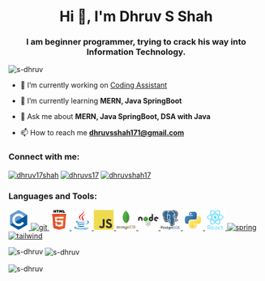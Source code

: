 <h1 align="center">Hi 👋, I'm Dhruv S Shah</h1>
<h3 align="center">I am beginner programmer, trying to crack his way into Information Technology.</h3>

<p align="left"> <img src="https://komarev.com/ghpvc/?username=s-dhruv&label=Profile%20views&color=0e75b6&style=flat" alt="s-dhruv" /> </p>

- 🔭 I’m currently working on [Coding Assistant](https://github.com/S-Dhruv/CodingAssistant)

- 🌱 I’m currently learning **MERN, Java SpringBoot**

- 💬 Ask me about **MERN, Java SpringBoot, DSA with Java**

- 📫 How to reach me **dhruvsshah171@gmail.com**

<h3 align="left">Connect with me:</h3>
<p align="left">
<a href="https://www.codechef.com/users/dhruv17shah" target="blank"><img align="center" src="https://cdn.jsdelivr.net/npm/simple-icons@3.1.0/icons/codechef.svg" alt="dhruv17shah" height="30" width="40" /></a>
<a href="https://codeforces.com/profile/dhruvs17" target="blank"><img align="center" src="https://raw.githubusercontent.com/rahuldkjain/github-profile-readme-generator/master/src/images/icons/Social/codeforces.svg" alt="dhruvs17" height="30" width="40" /></a>
<a href="https://www.leetcode.com/dhruvshah17" target="blank"><img align="center" src="https://raw.githubusercontent.com/rahuldkjain/github-profile-readme-generator/master/src/images/icons/Social/leet-code.svg" alt="dhruvshah17" height="30" width="40" /></a>
</p>

<h3 align="left">Languages and Tools:</h3>
<p align="left"> <a href="https://www.cprogramming.com/" target="_blank" rel="noreferrer"> <img src="https://raw.githubusercontent.com/devicons/devicon/master/icons/c/c-original.svg" alt="c" width="40" height="40"/> </a> <a href="https://expressjs.com" target="_blank" rel="noreferrer"></a> <a href="https://git-scm.com/" target="_blank" rel="noreferrer"> <img src="https://www.vectorlogo.zone/logos/git-scm/git-scm-icon.svg" alt="git" width="40" height="40"/> </a> <a href="https://www.w3.org/html/" target="_blank" rel="noreferrer"> <img src="https://raw.githubusercontent.com/devicons/devicon/master/icons/html5/html5-original-wordmark.svg" alt="html5" width="40" height="40"/> </a> <a href="https://www.java.com" target="_blank" rel="noreferrer"> <img src="https://raw.githubusercontent.com/devicons/devicon/master/icons/java/java-original.svg" alt="java" width="40" height="40"/> </a> <a href="https://developer.mozilla.org/en-US/docs/Web/JavaScript" target="_blank" rel="noreferrer"> <img src="https://raw.githubusercontent.com/devicons/devicon/master/icons/javascript/javascript-original.svg" alt="javascript" width="40" height="40"/> </a> <a href="https://www.mongodb.com/" target="_blank" rel="noreferrer"> <img src="https://raw.githubusercontent.com/devicons/devicon/master/icons/mongodb/mongodb-original-wordmark.svg" alt="mongodb" width="40" height="40"/> </a> <a href="https://nodejs.org" target="_blank" rel="noreferrer"> <img src="https://raw.githubusercontent.com/devicons/devicon/master/icons/nodejs/nodejs-original-wordmark.svg" alt="nodejs" width="40" height="40"/> </a> <a href="https://www.postgresql.org" target="_blank" rel="noreferrer"> <img src="https://raw.githubusercontent.com/devicons/devicon/master/icons/postgresql/postgresql-original-wordmark.svg" alt="postgresql" width="40" height="40"/> </a> <a href="https://www.python.org" target="_blank" rel="noreferrer"> <img src="https://raw.githubusercontent.com/devicons/devicon/master/icons/python/python-original.svg" alt="python" width="40" height="40"/> </a> <a href="https://reactjs.org/" target="_blank" rel="noreferrer"> <img src="https://raw.githubusercontent.com/devicons/devicon/master/icons/react/react-original-wordmark.svg" alt="react" width="40" height="40"/> </a> <a href="https://spring.io/" target="_blank" rel="noreferrer"> <img src="https://www.vectorlogo.zone/logos/springio/springio-icon.svg" alt="spring" width="40" height="40"/> </a> <a href="https://tailwindcss.com/" target="_blank" rel="noreferrer"> <img src="https://www.vectorlogo.zone/logos/tailwindcss/tailwindcss-icon.svg" alt="tailwind" width="40" height="40"/> </a> </p>

<p><img align="left" src="https://github-readme-stats.vercel.app/api/top-langs?username=s-dhruv&show_icons=true&locale=en&layout=compact" alt="s-dhruv" /></p>

<p>&nbsp;<img align="center" src="https://github-readme-stats.vercel.app/api?username=s-dhruv&show_icons=true&locale=en" alt="s-dhruv" /></p>

<p><img align="center" src="https://github-readme-streak-stats.herokuapp.com/?user=s-dhruv&" alt="s-dhruv" /></p>

